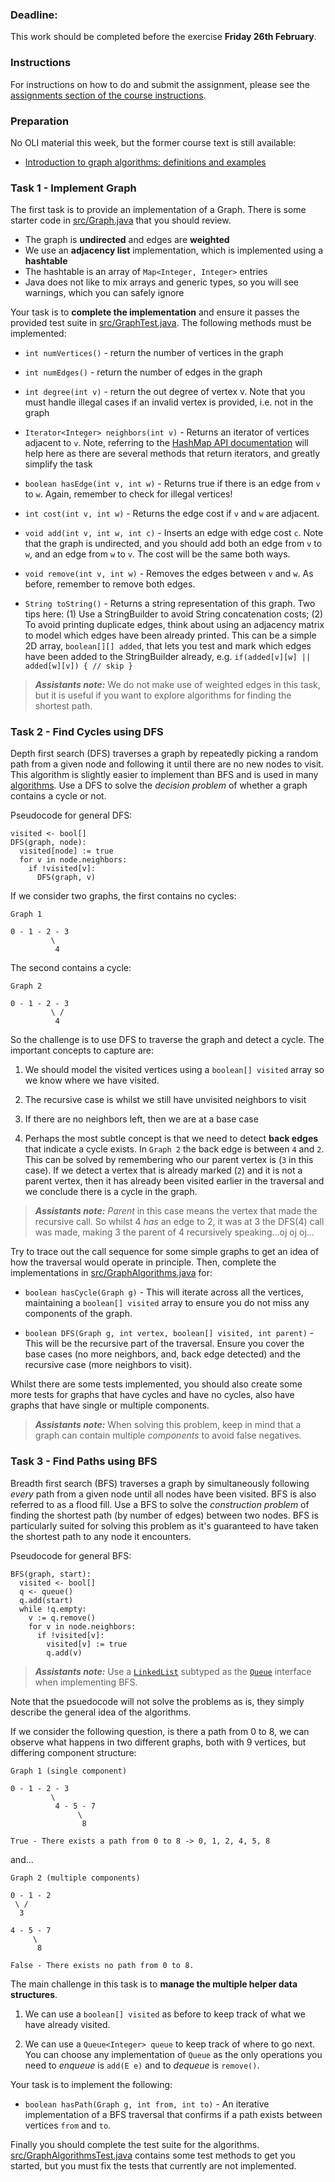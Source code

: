 ### Deadline:
This work should be completed before the exercise **Friday 26th February**.

### Instructions
For instructions on how to do and submit the assignment, please see the
[assignments section of the course instructions](https://gits-15.sys.kth.se/inda-20/course-instructions#assignments).

### Preparation
No OLI material this week, but the former course text is still available:

* [Introduction to graph algorithms: definitions and examples](https://yourbasic.org/algorithms/graph/)

### Task 1 - Implement Graph

The first task is to provide an implementation of a Graph. There is some starter
code in [src/Graph.java](src/Graph.java) that you should review.

- The graph is **undirected** and edges are **weighted**
- We use an **adjacency list** implementation, which is implemented using a
  **hashtable**
- The hashtable is an array of `Map<Integer, Integer>` entries
- Java does not like to mix arrays and generic types, so you will see warnings,
 which you can safely ignore

Your task is to **complete the implementation** and ensure it passes the
provided test suite in [src/GraphTest.java](src/GraphTest.java). The following
methods must be implemented:

- `int numVertices()` - return the number of vertices in the graph

-  `int numEdges()` - return the number of edges in the graph

- `int degree(int v)` - return the out degree of vertex v. Note that you must
  handle illegal cases if an invalid vertex is provided, i.e. not in the graph

- `Iterator<Integer> neighbors(int v)` - Returns an iterator of vertices
  adjacent to `v`. Note, referring to the [HashMap API
  documentation](https://docs.oracle.com/javase/8/docs/api/java/util/HashMap.html)
  will help here as there are several methods that return iterators, and greatly
  simplify the task

- `boolean hasEdge(int v, int w)` - Returns true if there is an edge from `v` to
  `w`. Again, remember to check for illegal vertices!

- `int cost(int v, int w)` - Returns the edge cost if `v` and `w` are adjacent.

- `void add(int v, int w, int c)` - Inserts an edge with edge cost `c`. Note
  that the graph is undirected, and you should add both an edge from `v` to `w`,
  and an edge from `w` to `v`. The cost will be the same both ways.

- `void remove(int v, int w)` - Removes the edges between `v` and `w`. As
  before, remember to remove both edges.

- `String toString()` - Returns a string representation of this graph. Two tips
  here: (1) Use a StringBuilder to avoid String concatenation costs; (2) To
  avoid printing duplicate edges, think about using an adjacency matrix to model
  which edges have been already printed. This can be a simple 2D array,
  `boolean[][] added`, that lets you test and mark which edges have been added
  to the StringBuilder already, e.g. `if(added[v][w] || added[w][v]) { // skip
  }`

> ***Assistants note:*** We do not make use of weighted edges in this task, but
> it is useful if you want to explore algorithms for finding the shortest path.

### Task 2 - Find Cycles using DFS

Depth first search (DFS) traverses a graph by repeatedly picking a random path
from a given node and following it until there are no new nodes to visit. This
algorithm is slightly easier to implement than BFS and is used in many
[algorithms](https://en.wikipedia.org/wiki/Depth-first_search#Applications). Use
a DFS to solve the *decision problem* of whether a graph contains a cycle or
not.

Pseudocode for general DFS:

```
visited <- bool[]
DFS(graph, node):
  visited[node] := true
  for v in node.neighbors:
    if !visited[v]:
      DFS(graph, v)
```

If we consider two graphs, the first contains no cycles:

```
Graph 1

0 - 1 - 2 - 3
         \
          4
```

The second contains a cycle:

```
Graph 2

0 - 1 - 2 - 3
         \ /
          4
```

So the challenge is to use DFS to traverse the graph and detect a cycle. The
important concepts to capture are:

1. We should model the visited vertices using a `boolean[] visited` array so we
know where we have visited.

2. The recursive case is whilst we still have unvisited neighbors to visit

3. If there are no neighbors left, then we are at a base case

4. Perhaps the most subtle concept is that we need to detect **back edges** that
indicate a cycle exists. In `Graph 2` the back edge is between `4` and `2`. This
can be solved by remembering who our parent vertex is (`3` in this case). If we
detect a vertex that is already marked (`2`) and it is not a parent vertex, then
it has already been visited earlier in the traversal and we conclude there is a
cycle in the graph.

> ***Assistants note:*** _Parent_ in this case means the vertex that made the
> recursive call. So whilst 4 _has_ an edge to 2, it was at 3 the DFS(4) call
> was made, making 3 the parent of 4 recursively speaking...oj oj oj...

Try to trace out the call sequence for some simple graphs to get an idea of how
the traversal would operate in principle. Then, complete the implementations in
[src/GraphAlgorithms.java](src/GraphAlgorithms.java) for:

- `boolean hasCycle(Graph g)` - This will iterate across all the vertices,
  maintaining a `boolean[] visited` array to ensure you do not miss any
  components of the graph.

- `boolean DFS(Graph g, int vertex, boolean[] visited, int parent)` - This
  will be the recursive part of the traversal. Ensure you cover the base cases
  (no more neighbors, and, back edge detected) and the recursive case (more
  neighbors to visit).

Whilst there are some tests implemented, you should also create some more tests
for graphs that have cycles and have no cycles, also have graphs that have
single or multiple components.

> ***Assistants note:*** When solving this problem, keep in mind that a graph
> can contain multiple *components* to avoid false negatives.

### Task 3 - Find Paths using BFS

Breadth first search (BFS) traverses a graph by simultaneously following *every*
path from a given node until all nodes have been visited. BFS is also referred
to as a flood fill. Use a BFS to solve the *construction problem* of finding the
shortest path (by number of edges) between two nodes. BFS is particularly suited
for solving this problem as it's guaranteed to have taken the shortest path to
any node it encounters.

Pseudocode for general BFS:

```
BFS(graph, start):
  visited <- bool[]
  q <- queue()
  q.add(start)
  while !q.empty:
    v := q.remove()
    for v in node.neighbors:
      if !visited[v]:
        visited[v] := true
        q.add(v)
```
> ***Assistants note:*** Use a [`LinkedList`](https://docs.oracle.com/javase/7/docs/api/java/util/LinkedList.html) subtyped as the [`Queue`](https://docs.oracle.com/javase/7/docs/api/java/util/Queue.html) interface when implementing BFS.

Note that the psuedocode will not solve the problems as is, they simply describe the general idea of the algorithms.

If we consider the following question, is there a path from 0 to 8, we can observe what happens in two different graphs, both with 9 vertices, but differing component structure:

```
Graph 1 (single component)

0 - 1 - 2 - 3
         \
          4 - 5 - 7
               \
                8

True - There exists a path from 0 to 8 -> 0, 1, 2, 4, 5, 8
```

and...

```
Graph 2 (multiple components)

0 - 1 - 2
 \ /
  3

4 - 5 - 7
     \
      8

False - There exists no path from 0 to 8.
```

The main challenge in this task is to **manage the multiple helper data structures**.

1. We can use a `boolean[] visited` as before to keep track of what we have
already visited.

2. We can use a `Queue<Integer> queue` to keep track of where to go next. You
can choose any implementation of `Queue` as the only operations you need to
_enqueue_ is `add(E e)` and to _dequeue_ is `remove()`.

Your task is to implement the following:

- `boolean hasPath(Graph g, int from, int to)` - An iterative implementation of
  a BFS traversal that confirms if a path exists between vertices `from` and
  `to`.

Finally you should complete the test suite for the algorithms.
[src/GraphAlgorithmsTest.java](src/GraphAlgorithmsTest.java) contains some test
methods to get you started, but you must fix the tests that currently are not
implemented.
